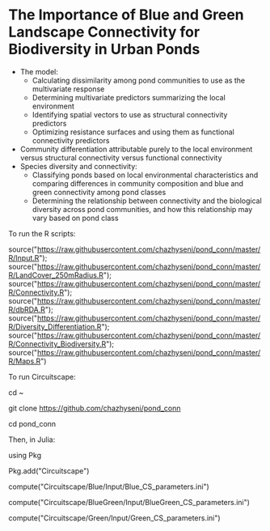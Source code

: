 
# The Importance of Blue and Green Landscape Connectivity for Biodiversity in Urban Ponds
- The model:
  - Calculating dissimilarity among pond communities to use as the multivariate response
  - Determining multivariate predictors summarizing the local environment
  - Identifying spatial vectors to use as structural connectivity predictors
  - Optimizing resistance surfaces and using them as functional connectivity predictors
- Community differentiation attributable purely to the local environment versus structural connectivity versus functional connectivity
- Species diversity and connectivity:
  - Classifying ponds based on local environmental characteristics and comparing differences in community composition and blue and green connectivity among pond classes
  - Determining the relationship between connectivity and the biological diversity across pond communities, and how this relationship may vary based on pond class



To run the R scripts:

source("https://raw.githubusercontent.com/chazhyseni/pond_conn/master/R/Input.R");
source("https://raw.githubusercontent.com/chazhyseni/pond_conn/master/R/LandCover_250mRadius.R");
source("https://raw.githubusercontent.com/chazhyseni/pond_conn/master/R/Connectivity.R");
source("https://raw.githubusercontent.com/chazhyseni/pond_conn/master/R/dbRDA.R");
source("https://raw.githubusercontent.com/chazhyseni/pond_conn/master/R/Diversity_Differentiation.R");
source("https://raw.githubusercontent.com/chazhyseni/pond_conn/master/R/Connectivity_Biodiversity.R");
source("https://raw.githubusercontent.com/chazhyseni/pond_conn/master/R/Maps.R")



To run Circuitscape:


cd ~

git clone https://github.com/chazhyseni/pond_conn

cd pond_conn




Then, in Julia:


using Pkg

Pkg.add("Circuitscape")

compute("Circuitscape/Blue/Input/Blue_CS_parameters.ini")

compute("Circuitscape/BlueGreen/Input/BlueGreen_CS_parameters.ini")

compute("Circuitscape/Green/Input/Green_CS_parameters.ini")